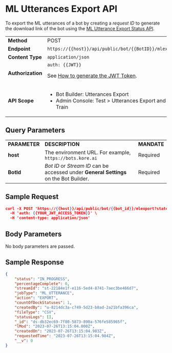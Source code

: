 # ML Utterances Export API

To export the ML utterances of a bot by creating a _request ID_ to generate the download link of the bot using the [ML Utterance Export Status API](../ml-utterances-export-status).


<table>
  <tr>
   <td><strong>Method</strong>
   </td>
   <td>POST
   </td>
  </tr>
  <tr>
   <td><strong>Endpoint</strong>
   </td>
   <td><code>https://{{host}}/api/public/bot/{{BotID}}/mlexport</code>
   </td>
  </tr>
  <tr>
   <td><strong>Content Type</strong>
   </td>
   <td><code>application/json</code>
   </td>
  </tr>
  <tr>
   <td><strong>Authorization</strong>
   </td>
   <td><code>auth: {{JWT}}</code>
<p>
See <a href="../api-introduction/#generating-the-jwt-token">How to generate the JWT Token</a>.
   </td>
  </tr>
  <tr>
   <td><strong>API Scope</strong>
   </td>
   <td>
<ul>

<li>Bot Builder: Utterances Export

<li>Admin Console: Test > Utterances Export and Train
</li>
</ul>
   </td>
  </tr>
</table>


## Query Parameters


<table>
  <tr>
   <td><strong>PARAMETER</strong>
   </td>
   <td><strong>DESCRIPTION</strong>
   </td>
   <td><strong>MANDATE</strong>
   </td>
  </tr>
  <tr>
   <td><strong>host</strong>
   </td>
   <td>The environment URL. For example, <code>https://bots.kore.ai</code>
   </td>
   <td>Required
   </td>
  </tr>
  <tr>
   <td><strong>BotId</strong>
   </td>
   <td><em>Bot ID</em> or <em>Stream ID</em> can be accessed under <strong>General Settings</strong> on the Bot Builder.
   </td>
   <td>Required
   </td>
  </tr>
</table>


## Sample Request


```json
curl -X POST 'https://{{host}}/api/public/bot/{{bot_id}}/mlexport?state=configured&=&type=csv' \
  -H 'auth: {{YOUR_JWT_ACCESS_TOKEN}}' \
  -H 'content-type: application/json'
```

## Body Parameters

No body parameters are passed.


## Sample Response


```json
{
    "status": "IN_PROGRESS",
    "percentageComplete": 0,
    "streamId": "st-22184e1f-e116-5ed4-8741-7aec3be466d7",
    "jobType": "ML_UTTERANCE",
    "action": "EXPORT",
    "countOfDockStatuses": 1,
    "createdBy": "u-8214dc3a-c749-5d23-b8ad-2a21bfa396ca",
    "fileType": "CSV",
    "statusLogs": [],
    "_id": "ds-db32ec69-7f80-5873-890a-576fe585965f",
    "lMod": "2023-07-26T13:15:04.000Z",
    "createdOn": "2023-07-26T13:15:04.983Z",
    "requestedTime": "2023-07-26T13:15:04.984Z",
    "__v": 0
}
```